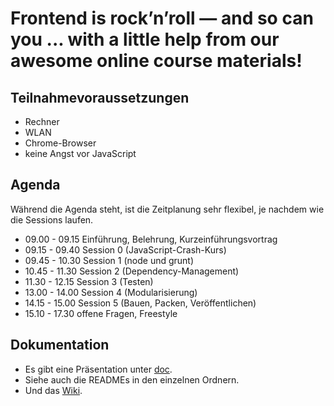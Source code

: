 # Frontend is rock’n’roll — and so can you ... with a little help from our awesome online course materials!

## Teilnahmevoraussetzungen

- Rechner
- WLAN
- Chrome-Browser
- keine Angst vor JavaScript

## Agenda

Während die Agenda steht, ist die Zeitplanung sehr flexibel, je nachdem wie 
die Sessions laufen.

- 09.00 - 09.15 Einführung, Belehrung, Kurzeinführungsvortrag
- 09.15 - 09.40 Session 0 (JavaScript-Crash-Kurs)
- 09.45 - 10.30 Session 1 (node und grunt)
- 10.45 - 11.30 Session 2 (Dependency-Management)
- 11.30 - 12.15 Session 3 (Testen)
- 13.00 - 14.00 Session 4 (Modularisierung)
- 14.15 - 15.00 Session 5 (Bauen, Packen, Veröffentlichen)
- 15.10 - 17.30 offene Fragen, Freestyle

## Dokumentation

- Es gibt eine Präsentation unter [doc](./doc/00intro-and-agenda).
- Siehe auch die READMEs in den einzelnen Ordnern.
- Und das [Wiki](https://github.com/mbaer3000/ocm-fel-webrtc/wiki).
